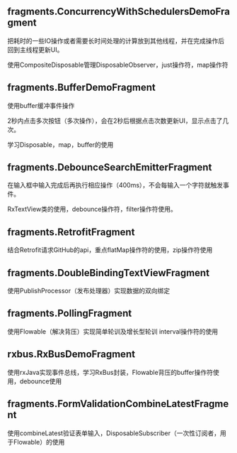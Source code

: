 ## fragments.ConcurrencyWithSchedulersDemoFragment

把耗时的一些IO操作或者需要长时间处理的计算放到其他线程，并在完成操作后回到主线程更新UI。

使用CompositeDisposable管理DisposableObserver，just操作符，map操作符

## fragments.BufferDemoFragment

使用buffer缓冲事件操作

2秒内点击多次按钮（多次操作），会在2秒后根据点击次数更新UI，显示点击了几次。

学习Disposable，map，buffer的使用

## fragments.DebounceSearchEmitterFragment

在输入框中输入完成后再执行相应操作（400ms），不会每输入一个字符就触发事件。

RxTextView类的使用，debounce操作符，filter操作符使用。

## fragments.RetrofitFragment

结合Retrofit请求GitHub的api，重点flatMap操作符的使用，zip操作符使用

## fragments.DoubleBindingTextViewFragment

使用PublishProcessor（发布处理器）实现数据的双向绑定

## fragments.PollingFragment

使用Flowable（解决背压）实现简单轮训及增长型轮训  interval操作符的使用

## rxbus.RxBusDemoFragment

使用rxJava实现事件总线，学习RxBus封装，Flowable背压的buffer操作符使用，debounce使用

## fragments.FormValidationCombineLatestFragment

使用combineLatest验证表单输入，DisposableSubscriber（一次性订阅者，用于Flowable）的使用


